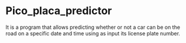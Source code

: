 # Pico_placa_predictor
It is a program that allows predicting whether or not a car can be on the road on a specific date and time using as input its license plate number.
